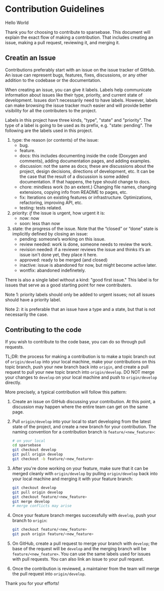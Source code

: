 # Contribution Guidelines

Hello World

Thank you for choosing to contribute to sparsebase. This document will explain the exact flow of making a contribution. That includes creating an issue, making a pull request, reviewing it, and merging it. 

## Creatin an Issue

Contributions preferably start with an issue on the issue tracker of GitHub. An issue can represent bugs, features, fixes, discussions, or any other addition to the codebase or the documentation.

When creating an issue, you can give it labels. Labels help communicate information about issues like their type, priority, and current state of development. Issues don't necessarily need to have labels. However, labels can make browsing the issue tracker much easier and will provide better visibility for all the contributers to the project.

Labels in this project have three kinds, "type", "state" and "priority". The type of a label is going to be used as its prefix, e.g. "state: pending". The following are the labels used in this project.

1. type: the reason (or contents) of the issue:
    * bug.
    * feature.
    * docs: this includes documenting inside the code (Doxygen and comments), adding documentation pages, and adding examples.
    * discussion: not the same as docs; these are discussions about the project, design decisions, directions of development, etc. It can be the case that the result of a discussion is some added documentation. If that happens, the type should change to docs.
    * chore: mindless work (to an extent.) Changing file names, changing extensions, copying info from README to pages, etc.
    * fix: Iterations on existing features or infrastructure. Optimizations, refactoring, improving API, etc.
    * testing: tests related. 
2. priority: *if* the issue is urgent, how urgent it is:
    * now: now
    * soon: less than now
3. state: the progress of the issue. Note that the “closed” or “done” state is implicitly defined by closing an issue:
    * pending: someone’s working on this issue.
    * review needed: work is done, someone needs to review the work.
    * revision needed: if a reviewer reviews the issue and thinks it’s an issue isn't done yet, they place it here.
    * approved: ready to be merged (and closed)
    * inactive: issue is abandoned for now, but might become active later.
    * wontfix: abandoned indefinetely.

There is also a single label without a kind: "good first issue." This label is for issues that serve as a good starting point for new contributers. 

Note 1: priority labels should only be added to urgent issues; not all issues should have a priority label.

Note 2: it is preferable that an issue have a type and a state, but that is not necessarily the case.

## Contributing to the code 

If you wish to contribute to the code base, you can do so through pull requests.

TL;DR: the process for making a contribution is to make a topic branch out of `origin/develop` into your local machine, make your contributions on this topic branch, push your new branch back into `origin`, and create a pull request to pull your new topic branch into `origin/develop`. DO NOT merge your changes to `develop` on your local machine and push to `origin/develop` directly. 

More precisely, a typical contribution will follow this pattern:

1. Create an issue on GitHub discussing your contribution. At this point, a discussion may happen where the entire team can get on the same page.
2. Pull `origin/develop` into your local to start developing from the latest state of the project, and create a new branch for your contribution. The naming convention for a contribution branch is `feature/<new_feature>`:
    
    ```bash
    # on your local
    cd sparsebase
    git checkout develop
    git pull origin develop
    git checkout -b feature/<new_feature>
    ```
    
3. After you're done working on your feature, make sure that it can be merged cleanly with `origin/develop` by pulling `origin/develop` back into your local machine and merging it with your feature branch:
    
    ```bash
    git checkout develop
    git pull origin develop
    git checkout feature/<new_feature>
    git merge develop
    # merge conflicts may arise
    ```
    
4. Once your feature branch merges successfully with `develop`, push your branch to `origin`:
    
    ```bash
    git checkout feature/<new_feature>
    git push origin feature/<new_feature>
    ```
    
5. On GitHub, create a pull request to merge your branch with `develop`; the base of the request will be `develop` and the merging branch will be `feature/<new_feature>`. You can use the same labels used for issues with pull requests. You can also link an issue to your pull request.
6.  Once the contribution is reviewed, a maintainer from the team will merge the pull request into `origin/develop`.

Thank you for your efforts!
